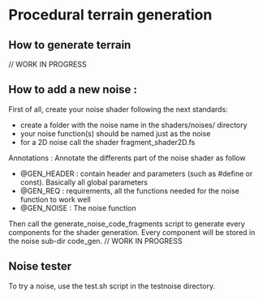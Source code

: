 # Procedural terrain generation

## How to generate terrain
// WORK IN PROGRESS

## How to add a new noise :
First of all, create your noise shader following the next standards:

- create a folder with the noise name in the shaders/noises/ directory
- your noise function(s) should be named just as the noise
- for a 2D noise call the shader fragment_shader2D.fs

Annotations :
Annotate the differents part of the noise shader as follow

- @GEN_HEADER : contain header and parameters (such as #define or const). Basically all global parameters
- @GEN_REQ : requirements, all the functions needed for the noise function to work well
- @GEN_NOISE : The noise function
   
Then call the generate_noise_code_fragments script to generate every components for the shader generation. Every component will be stored in the noise sub-dir code_gen. // WORK IN PROGRESS

## Noise tester
To try a noise, use the test.sh script in the testnoise directory.